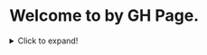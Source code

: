 # Welcome to by GH Page.
<details>
  <summary>Click to expand!</summary>
    <blockquote>
        ```sh
        Seems to be
        the only way
        to make a nested list
        ```
    </blockquote>
</details>

